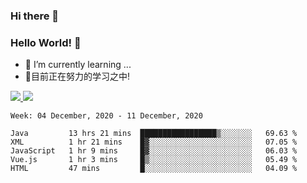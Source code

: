 ### Hi there 👋
### Hello World! 🙌

- 🌱 I’m currently learning ...
- 📖目前正在努力的学习之中!

<a href="https://github.com/anuraghazra/github-readme-stats">
  <img src="https://github-readme-stats.vercel.app/api?username=keyboardWithDream&show_icons=true&repo=github-readme-stats" />
</a>
<a href="https://github.com/anuraghazra/convoychat">
  <img src="https://github-readme-stats.vercel.app/api/top-langs/?username=keyboardWithDream&layout=compact&repo=convoychat" />
</a>



<!--START_SECTION:waka-->
```text
Week: 04 December, 2020 - 11 December, 2020

Java         13 hrs 21 mins  █████████████████▒░░░░░░░   69.63 % 
XML          1 hr 21 mins    █▓░░░░░░░░░░░░░░░░░░░░░░░   07.05 % 
JavaScript   1 hr 9 mins     █▓░░░░░░░░░░░░░░░░░░░░░░░   06.03 % 
Vue.js       1 hr 3 mins     █▒░░░░░░░░░░░░░░░░░░░░░░░   05.49 % 
HTML         47 mins         █░░░░░░░░░░░░░░░░░░░░░░░░   04.09 % 
```
<!--END_SECTION:waka-->
